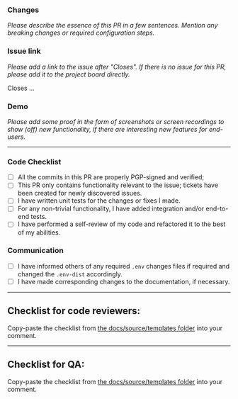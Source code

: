 ### Changes
_Please describe the essence of this PR in a few sentences. Mention any breaking changes or required configuration steps._

### Issue link
_Please add a link to the issue after "Closes". If there is no issue for this PR, please add it to the project board directly._

Closes ...

### Demo
_Please add some proof in the form of screenshots or screen recordings to show (off) new functionality, if there are interesting new features for end-users._

---

### Code Checklist
- [ ] All the commits in this PR are properly PGP-signed and verified;
- [ ] This PR only contains functionality relevant to the issue; tickets have been created for newly discovered issues.
- [ ] I have written unit tests for the changes or fixes I made.
- [ ] For any non-trivial functionality, I have added integration and/or end-to-end tests.
- [ ] I have performed a self-review of my code and refactored it to the best of my abilities.

### Communication
- [ ] I have informed others of any required `.env` changes files if required and changed the `.env-dist` accordingly.
- [ ] I have made corresponding changes to the documentation, if necessary.

---
## Checklist for code reviewers:
Copy-paste the checklist from [the docs/source/templates folder](https://github.com/minvws/nl-kat-coordination/blob/main/docs/source/templates/pull_request_template_review_code.md) into your comment.

---
## Checklist for QA:
Copy-paste the checklist from [the docs/source/templates folder](https://github.com/minvws/nl-kat-coordination/blob/main/docs/source/templates/pull_request_template_review_qa.md) into your comment.
